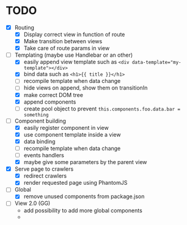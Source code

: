 TODO
====
- [x] Routing
    - [x] Display correct view in function of route
    - [x] Make transition between views
    - [x] Take care of route params in view
- [ ] Templating (maybe use Handlebar or an other)
    - [x] easily append view template such as `<div data-template="my-template"></div>`
    - [x] bind data such as `<h1>{{ title }}</h1>`
    - [ ] recompile template when data change
    - [ ] hide views on append, show them on transitionIn
    - [x] make correct DOM tree
    - [x] append components
    - [ ] create pool object to prevent `this.components.foo.data.bar = something`
- [ ] Component building
    - [x] easily register component in view
    - [x] use component template inside a view
    - [x] data binding
    - [ ] recompile template when data change
    - [ ] events handlers
    - [x] maybe give some parameters by the parent view
- [x] Serve page to crawlers
    - [x] redirect crawlers
    - [x] render requested page using PhantomJS
- [ ] Global
    - [x] remove unused components from package.json

- [ ] View 2.0 (GG)
    -   add possibility to add more global components
    -